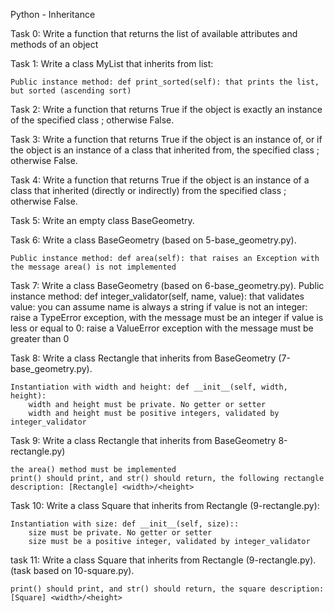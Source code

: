 Python - Inheritance 

Task 0: Write a function that returns the list of available attributes and methods of an object

Task 1: Write a class MyList that inherits from list:

    Public instance method: def print_sorted(self): that prints the list, but sorted (ascending sort)

Task 2: Write a function that returns True if the object is exactly an instance of the specified class ; otherwise False.

Task 3: Write a function that returns True if the object is an instance of, or if the object is an instance of a class that inherited from, the specified class ; otherwise False.

Task 4: Write a function that returns True if the object is an instance of a class that inherited (directly or indirectly) from the specified class ; otherwise False.

Task 5: Write an empty class BaseGeometry.

Task 6: Write a class BaseGeometry (based on 5-base_geometry.py).

    Public instance method: def area(self): that raises an Exception with the message area() is not implemented

Task 7: Write a class BaseGeometry (based on 6-base_geometry.py).
    Public instance method: def integer_validator(self, name, value): that validates value:
        you can assume name is always a string
        if value is not an integer: raise a TypeError exception, with the message <name> must be an integer
        if value is less or equal to 0: raise a ValueError exception with the message <name> must be greater than 0

Task 8: Write a class Rectangle that inherits from BaseGeometry (7-base_geometry.py).

    Instantiation with width and height: def __init__(self, width, height):
        width and height must be private. No getter or setter
        width and height must be positive integers, validated by integer_validator

Task 9: Write a class Rectangle that inherits from BaseGeometry  8-rectangle.py)

    the area() method must be implemented
    print() should print, and str() should return, the following rectangle description: [Rectangle] <width>/<height>

Task 10: Write a class Square that inherits from Rectangle (9-rectangle.py):

    Instantiation with size: def __init__(self, size)::
        size must be private. No getter or setter
        size must be a positive integer, validated by integer_validator

task 11: Write a class Square that inherits from Rectangle (9-rectangle.py). (task based on 10-square.py).

    print() should print, and str() should return, the square description: [Square] <width>/<height>
